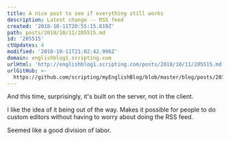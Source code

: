 ```yaml
---
title: A nice post to see if everything still works
description: Latest change -- RSS feed
created: '2018-10-11T20:55:15.819Z'
path: posts/2018/10/11/205515.md
id: '205515'
ctUpdates: 4
modified: '2018-10-11T21:02:42.996Z'
domain: englishblog1.scripting.com
urlHtml: 'http://englishblog1.scripting.com/posts/2018/10/11/205515.md'
urlGitHub: >-
  https://github.com/scripting/myEnglishBlog/blob/master/blog/posts/2018/10/11/205515.md
---
```

And this time, surprisingly, it's built on the server, not in the client.

I like the idea of it being out of the way. Makes it possible for people to do custom editors without having to worry about doing the RSS feed.

Seemed like a good division of labor.